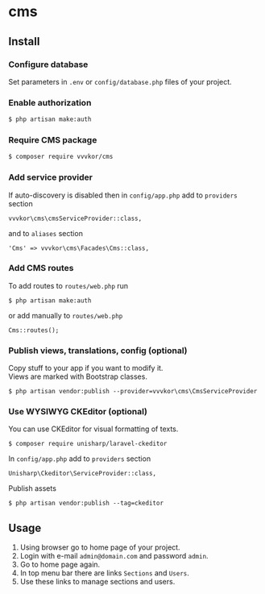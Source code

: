 # cms

## Install

### Configure database

Set parameters in `.env` or `config/database.php` files of your project.

### Enable authorization

``` bash
$ php artisan make:auth
``` 

### Require CMS package

``` bash
$ composer require vvvkor/cms
``` 

### Add service provider

If auto-discovery is disabled then 
in `config/app.php` add to `providers` section
```
vvvkor\cms\cmsServiceProvider::class,
```
and to `aliases` section
```
'Cms' => vvvkor\cms\Facades\Cms::class,
```

### Add CMS routes

To add routes to `routes/web.php` run

```
$ php artisan make:auth
```

or add manually to `routes/web.php`

```
Cms::routes();
```

### Publish views, translations, config (optional)

Copy stuff to your app if you want to modify it.  
Views are marked with Bootstrap classes.

```
$ php artisan vendor:publish --provider=vvvkor\cms\CmsServiceProvider
```

### Use WYSIWYG CKEditor (optional)

You can use CKEditor for visual formatting of texts.
```
$ composer require unisharp/laravel-ckeditor
```

In `config/app.php` add to `providers` section
```
Unisharp\Ckeditor\ServiceProvider::class,
```
Publish assets
```
$ php artisan vendor:publish --tag=ckeditor
```

## Usage

1. Using browser go to home page of your project.
2. Login with e-mail `admin@domain.com` and password `admin`.
3. Go to home page again.
4. In top menu bar there are links `Sections` and `Users`.
5. Use these links to manage sections and users.